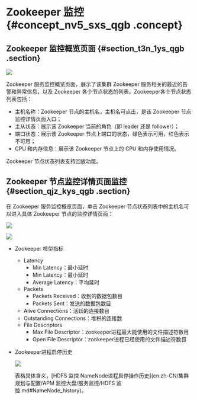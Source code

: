 # Zookeeper 监控 {#concept_nv5_sxs_qgb .concept}

## Zookeeper 监控概览页面 {#section_t3n_1ys_qgb .section}

![](http://static-aliyun-doc.oss-cn-hangzhou.aliyuncs.com/assets/img/123391/155255096738660_zh-CN.png)

Zookeeper 服务监控概览页面，展示了该集群 Zookeeper 服务相关的最近的告警和异常信息，以及 Zookeeper 各个节点状态的列表。Zookeeper各个节点状态列表包括：

-   主机名称：Zookeeper 节点的主机名，主机名可点击，是该 Zookeeper 节点监控详情页面入口；
-   主从状态：展示该 Zookeeper 当前的角色（即 leader 还是 follower）；
-   端口状态：展示该 Zookeeper 节点上端口的状态，绿色表示可用，红色表示不可用；
-   CPU 和内存信息：展示该 Zookeeper 节点上的 CPU 和内存使用情况。

Zookeeper 节点状态列表支持回放功能。

## Zookeeper 节点监控详情页面监控 {#section_qjz_kys_qgb .section}

在 Zookeeper 服务监控概览页面，单击 Zookeeper 节点状态列表中的主机名可以进入具体 Zookeeper 节点的监控详情页面：

![](http://static-aliyun-doc.oss-cn-hangzhou.aliyuncs.com/assets/img/123391/155255096738661_zh-CN.png)

![](http://static-aliyun-doc.oss-cn-hangzhou.aliyuncs.com/assets/img/123391/155255096738662_zh-CN.png)

-   Zookeeper 核型指标
    -   Latency
        -   Min Latency：最小延时
        -   Min Latency：最小延时
        -   Average Latency：平均延时
    -   Packets
        -   Packets Received：收到的数据包数目
        -   Packets Sent：发送的数据包数目
    -   Alive Connections：活跃的连接数目
    -   Outstanding Connections：堆积的连接数
    -   File Descriptors
        -   Max File Descriptor：zookeeper进程最大能使用的文件描述符数目
        -   Open File Descriptor：zookeeper进程已经使用的文件描述符数目
-   Zookeeper进程启停历史

    ![](http://static-aliyun-doc.oss-cn-hangzhou.aliyuncs.com/assets/img/123391/155255096738664_zh-CN.png)

    表格具体含义，[HDFS 监控 NameNode进程启停操作历史](cn.zh-CN/集群规划与配置/APM 监控大盘/服务监控/HDFS 监控.md#NameNode_history)。


